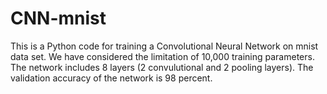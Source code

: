 # CNN-mnist

This is a Python code for training a Convolutional Neural Network on mnist data set. 
We have considered the limitation of 10,000 training parameters. 
The network includes 8 layers (2 convulutional and 2 pooling layers). 
The validation accuracy of the network is 98 percent.  
